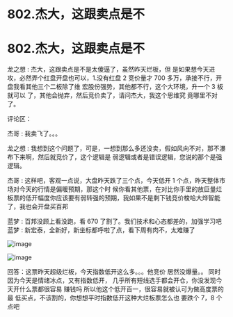 # 802.杰大，这跟卖点是不

# 802.杰大，这跟卖点是不

龙之想 : 杰大，这跟卖点是不是太傻逼了，虽然昨天烂板，但 是如果想今天进攻，必然弄个红盘开盘也可以，1.没有红盘 2 竞价量才 700 多万，承接不行，开盘我看其他三个二板除了维 宏股份强势，其他都不行，这个大环境，升一个 3 板就可以 了，其他会抛弃，然后竞价卖了，请问杰大，我这个思维究 竟哪里不对了。

评论区：

杰哥 : 我卖飞了。。。

龙之想 : 我想到这个问题了，可是，一想到那么多还没卖，假如风向不对，那不瀑布下来啊，然后就竞价了，这个逻辑是 弱逻辑或者是错误逻辑，您说的那个是强逻辑。

杰哥 : 这样吧，客观一点说，大盘昨天跌了三个点，今天低开 1 个点，昨天整体市场对今天的行情是偏暖预期，那这个时 候你看其他票，在对比你手里的放巨量烂板票的低开幅度你应该要有弱转强的预期，我如果不是剩下钱竞价梭哈大烨智能 了，我也会开盘买百邦

蓝梦 : 百邦没顾上看没跑，看 670 了割了。我们技术和心态都差的，加强学习吧 蓝梦 : 新宏泰，全新好，新坐标都呼啦了点，看下周有肉不，太难赚了

![image](img/Image_275.png)

![image](img/Image_276.png)

回答：这票昨天超级烂板，今天指数低开这么多。。。他竞价 居然没爆量。。 同时因为今天是情绪冰点，又有指数低开， 几乎所有短线选手都会开仓，你没发现今天开什么票都很容易 赚钱吗 所以他这个低开百一，很容易就被认可为做高度票的最 低买点，不该割的，你想想平时指数低开这种大烂板票怎么也 要跌个 7，8 个点吧